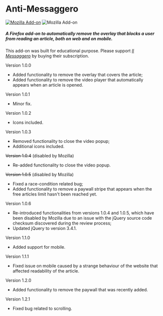 # Anti-Messaggero
[![Mozilla Add-on](https://img.shields.io/amo/v/anti-messaggero)](https://addons.mozilla.org/en-US/firefox/addon/anti-messaggero/) ![Mozilla Add-on](https://img.shields.io/amo/users/anti-messaggero)
##### A Firefox add-on to automatically remove the overlay that blocks a user from reading an article, both on web and on mobile.

This add-on was built for educational purpose. Please support [_Il Messaggero_](www.ilmessaggero.it) by buying their subscription.

Version 1.0.0
- Added functionality to remove the overlay that covers the article;
- Added functionality to remove the video player that automatically appears when an article is opened.

Version 1.0.1
- Minor fix.

Version 1.0.2
- Icons included.

Version 1.0.3
- Removed functionality to close the video popup;
- Additional icons included.

~~Version 1.0.4~~ (disabled by Mozilla)
- Re-added functionality to close the video popup.

~~Version 1.0.5~~ (disabled by Mozilla)
- Fixed a race-condition related bug;
- Added functionality to remove a paywall stripe that appears when the free articles limit hasn't been reached yet.

Version 1.0.6
- Re-introduced functionalities from versions 1.0.4 and 1.0.5, which have been disabled by Mozilla due to an issue with the jQuery source code checksum discovered during the review process;
- Updated jQuery to version 3.4.1.

Version 1.1.0
- Added support for mobile.

Version 1.1.1
- Fixed issue on mobile caused by a strange behaviour of the website that affected readability of the article.

Version 1.2.0
- Added functionality to remove the paywall that was recently added.

Version 1.2.1
- Fixed bug related to scrolling.
